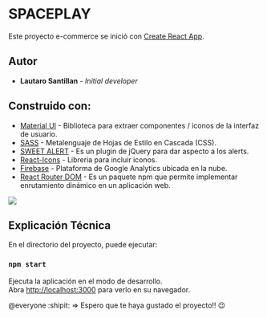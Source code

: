 # SPACEPLAY

Este proyecto e-commerce se inició con [Create React App](https://github.com/facebook/create-react-app).

## Autor

* **Lautaro Santillan** - *Initial developer*  

## Construido con:

* [Material UI](https://mui.com/) - Biblioteca para extraer componentes / iconos de la interfaz de usuario.
* [SASS](https://sass-lang.com/) - Metalenguaje de Hojas de Estilo en Cascada (CSS).
* [SWEET ALERT](https://sweetalert.js.org/) - Es un plugin de jQuery para dar aspecto a los alerts. 
* [React-Icons](https://react-icons.github.io/react-icons/) - Libreria para incluir iconos.
* [Firebase](https://firebase.google.com/) - Plataforma  de Google Analytics ubicada en la nube.
* [React Router DOM](https://v5.reactrouter.com/web/guides/quick-start) - Es un paquete npm que permite implementar enrutamiento dinámico en un aplicación web.

![](../my-app/src/Imagenes/Captura%20de%20SpacePlay.png)

## Explicación Técnica

En el directorio del proyecto, puede ejecutar:

### `npm start`

Ejecuta la aplicación en el modo de desarrollo.\
Abra [http://localhost:3000](http://localhost:3000) para verlo en su navegador.

@everyone :shipit: => Espero que te haya gustado el proyecto!! :wink: